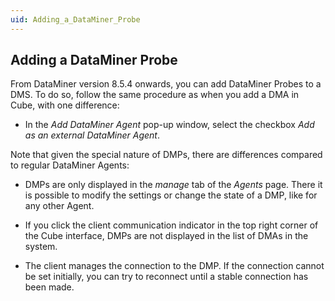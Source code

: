 ```yaml
---
uid: Adding_a_DataMiner_Probe
---
```


## Adding a DataMiner Probe

From DataMiner version 8.5.4 onwards, you can add DataMiner Probes to a DMS. To do so, follow the same procedure as when you add a DMA in Cube, with one difference:

- In the *Add DataMiner Agent* pop-up window, select the checkbox *Add as an external DataMiner Agent*.

Note that given the special nature of DMPs, there are differences compared to regular DataMiner Agents:

- DMPs are only displayed in the *manage* tab of the *Agents* page. There it is possible to modify the settings or change the state of a DMP, like for any other Agent.

- If you click the client communication indicator in the top right corner of the Cube interface, DMPs are not displayed in the list of DMAs in the system.

- The client manages the connection to the DMP. If the connection cannot be set initially, you can try to reconnect until a stable connection has been made.
